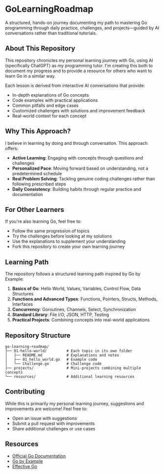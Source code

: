 # GoLearningRoadmap

A structured, hands-on journey documenting my path to mastering Go programming through daily practice, challenges, and projects—guided by AI conversations rather than traditional tutorials.

## About This Repository

This repository chronicles my personal learning journey with Go, using AI (specifically ChatGPT) as my programming tutor. I'm creating this both to document my progress and to provide a resource for others who want to learn Go in a similar way.

Each lesson is derived from interactive AI conversations that provide:

- In-depth explanations of Go concepts
- Code examples with practical applications
- Common pitfalls and edge cases
- Customized challenges with solutions and improvement feedback
- Real-world context for each concept

## Why This Approach?

I believe in learning by doing and through conversation. This approach offers:

- **Active Learning**: Engaging with concepts through questions and challenges
- **Personalized Pace**: Moving forward based on understanding, not a predetermined schedule
- **Real Problem Solving**: Tackling genuine coding challenges rather than following prescribed steps
- **Daily Consistency**: Building habits through regular practice and documentation

## For Other Learners

If you're also learning Go, feel free to:

- Follow the same progression of topics
- Try the challenges before looking at my solutions
- Use the explanations to supplement your understanding
- Fork this repository to create your own learning journey

## Learning Path

The repository follows a structured learning path inspired by Go by Example:

1. **Basics of Go**: Hello World, Values, Variables, Control Flow, Data Structures
2. **Functions and Advanced Types**: Functions, Pointers, Structs, Methods, Interfaces
3. **Concurrency**: Goroutines, Channels, Select, Synchronization
4. **Standard Library**: File I/O, JSON, HTTP, Testing
5. **Practical Projects**: Combining concepts into real-world applications

## Repository Structure

```
go-learning-roadmap/
├── 01-hello-world/         # Each topic in its own folder
│   ├── README.md           # Explanations and notes
│   ├── 01_hello_world.go   # Example code
│   └── Challenge.go        # Challenge code
├── projects/               # Mini-projects combining multiple concepts
└── resources/              # Additional learning resources
```

## Contributing

While this is primarily my personal learning journey, suggestions and improvements are welcome! Feel free to:

- Open an issue with suggestions
- Submit a pull request with improvements
- Share additional challenges or use cases

## Resources

- [Official Go Documentation](https://golang.org/doc/)
- [Go by Example](https://gobyexample.com/)
- [Effective Go](https://golang.org/doc/effective_go)
